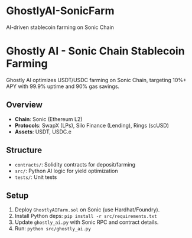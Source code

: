 # GhostlyAI-SonicFarm
AI-driven stablecoin farming on Sonic Chain
# Ghostly AI - Sonic Chain Stablecoin Farming

Ghostly AI optimizes USDT/USDC farming on Sonic Chain, targeting 10%+ APY with 99.9% uptime and 90% gas savings.

## Overview
- **Chain**: Sonic (Ethereum L2)
- **Protocols**: SwapX (LPs), Silo Finance (Lending), Rings (scUSD)
- **Assets**: USDT, USDC.e

## Structure
- `contracts/`: Solidity contracts for deposit/farming
- `src/`: Python AI logic for yield optimization
- `tests/`: Unit tests

## Setup
1. Deploy `GhostlyAIFarm.sol` on Sonic (use Hardhat/Foundry).
2. Install Python deps: `pip install -r src/requirements.txt`
3. Update `ghostly_ai.py` with Sonic RPC and contract details.
4. Run: `python src/ghostly_ai.py`
